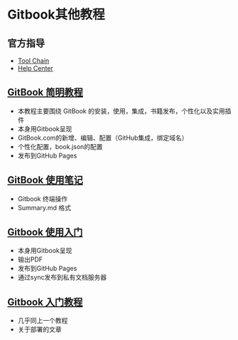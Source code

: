 # Gitbook其他教程

## 官方指导

- [Tool Chain](https://toolchain.gitbook.com/)
- [Help Center](https://help.gitbook.com/)

## [GitBook 简明教程](http://www.chengweiyang.cn/gitbook)

- 本教程主要围绕 GitBook 的安装，使用，集成，书籍发布，个性化以及实用插件
- 本身用Gitbook呈现
- GitBook.com的新增、编辑、配置（GitHub集成，绑定域名）
- 个性化配置，book.json的配置
- 发布到GitHub Pages

## [GitBook 使用笔记](https://morrowind.gitbooks.io/gitbook_notes/content)

- Gitbook 终端操作
- Summary.md 格式

## [Gitbook 使用入门](https://tonydeng.github.io/gitbook-zh/gitbook-howtouse)

- 本身用Gitbook呈现
- 输出PDF
- 发布到GitHub Pages
- 通过sync发布到私有文档服务器

## [Gitbook 入门教程](https://github.com/yuzeshan/gitbook-studying)

- 几乎同上一个教程
- 关于部署的文章